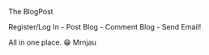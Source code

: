 The BlogPost 

Register/Log In - Post Blog - Comment Blog - Send Email!

All in one place. 😁
Mrnjau
